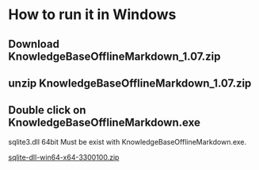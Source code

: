 # How to run it in Windows

## Download KnowledgeBaseOfflineMarkdown_1.07.zip

## unzip KnowledgeBaseOfflineMarkdown_1.07.zip

## Double click on KnowledgeBaseOfflineMarkdown.exe

sqlite3.dll 64bit Must be exist with KnowledgeBaseOfflineMarkdown.exe.

[sqlite-dll-win64-x64-3300100.zip](https://www.sqlite.org/download.html "sqlite-dll-win64-x64-3300100.zip")

